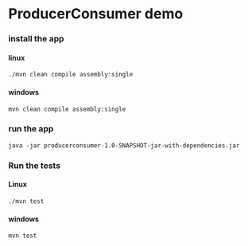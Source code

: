 # ProducerConsumer demo

### install the app

#### linux
```./mvn clean compile assembly:single```

#### windows
```mvn clean compile assembly:single```


### run the app

```java -jar producerconsumer-1.0-SNAPSHOT-jar-with-dependencies.jar```

### Run the tests

#### Linux
```./mvn test```


#### windows
```mvn test```